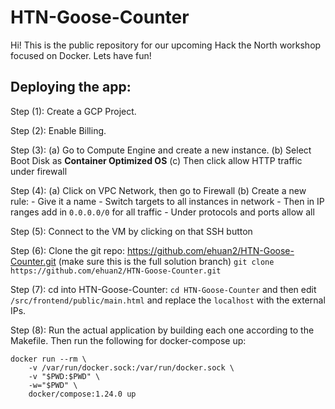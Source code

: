 # HTN-Goose-Counter
Hi! This is the public repository for our upcoming Hack the North workshop focused on Docker. Lets have fun!

## Deploying the app:
Step (1):
Create a GCP Project.

Step (2):
Enable Billing.

Step (3):
(a) Go to Compute Engine and create a new instance.
(b) Select Boot Disk as ****Container Optimized OS****
(c) Then click allow HTTP traffic under firewall

Step (4):
(a) Click on VPC Network, then go to Firewall
(b) Create a new rule:
    - Give it a name
    - Switch targets to all instances in network
    - Then in IP ranges add in ```0.0.0.0/0``` for all traffic
    - Under protocols and ports allow all

Step (5):
Connect to the VM by clicking on that SSH button

Step (6):
Clone the git repo: https://github.com/ehuan2/HTN-Goose-Counter.git (make sure this is the full solution branch)
```git clone https://github.com/ehuan2/HTN-Goose-Counter.git```

Step (7):
cd into HTN-Goose-Counter: ```cd HTN-Goose-Counter``` and then edit ```/src/frontend/public/main.html``` and replace the ```localhost``` with the external IPs.

Step (8):
Run the actual application by building each one according to the Makefile. Then run the following for docker-compose up:
```
docker run --rm \
    -v /var/run/docker.sock:/var/run/docker.sock \
    -v "$PWD:$PWD" \
    -w="$PWD" \
    docker/compose:1.24.0 up
```